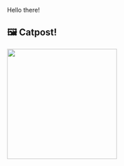 Hello there!



## 🖼️ Catpost!

<sub>
    <img src="https://cdn2.thecatapi.com/images/9f9.jpg" height="256">
</sub>

